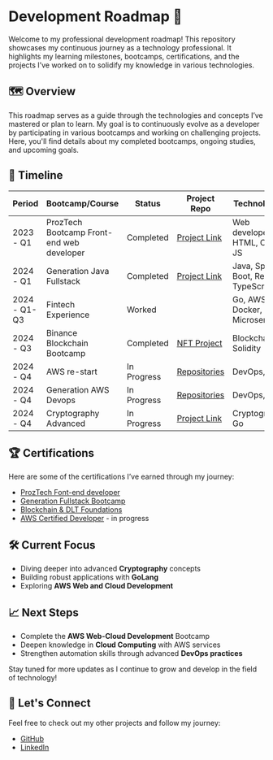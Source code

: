 # Development Roadmap 🚀

Welcome to my professional development roadmap! This repository showcases my continuous journey as a technology professional. It highlights my learning milestones, bootcamps, certifications, and the projects I’ve worked on to solidify my knowledge in various technologies.

## 🗺️ Overview

This roadmap serves as a guide through the technologies and concepts I’ve mastered or plan to learn. My goal is to continuously evolve as a developer by participating in various bootcamps and working on challenging projects. Here, you'll find details about my completed bootcamps, ongoing studies, and upcoming goals.

## 📅 Timeline

| Period       | Bootcamp/Course                | Status        | Project Repo            | Technologies         |
|--------------|--------------------------------|---------------|-------------------------|----------------------|
| 2023 - Q1    | ProzTech Bootcamp Front-end web developer         | Completed       | [Project Link](https://github.com/felipemacedo1/html-supplement-ecommerce)                        | Web developer, HTML, CSS, JS      |
| 2024 - Q1    | Generation Java Fullstack      | Completed     | [Project Link](https://github.com/felipemacedo1/spring-blog-platform) | Java, Spring Boot, React, TypeScript     |
| 2024 - Q1-Q3 | Fintech Experience             | Worked        |                         | Go, AWS, Docker, Microservices |
| 2024 - Q3    | Binance Blockchain Bootcamp    | Completed     | [NFT Project](https://github.com/felipemacedo1/solidity-coinlink-token/tree/main/nft-pokemon) | Blockchain, Solidity  |
| 2024 - Q4    | AWS re-start              | In Progress   | [Repositories](https://github.com/felipemacedo1/) | DevOps, AWS           |
| 2024 - Q4    | Generation AWS Devops              | In Progress   | [Repositories](https://github.com/felipemacedo1/) | DevOps, AWS           |
| 2024 - Q4    | Cryptography Advanced          | In Progress   | [Project Link](https://github.com/shem-org/CryptoTool) | Cryptography, Go      |
<!--

| 2025 - Q2    | Cryptography Advanced          | Planned       |                         | Cryptography, Go      |

  
-->

## 🏆 Certifications

Here are some of the certifications I’ve earned through my journey:

- [ProzTech Font-end developer](#)
- [Generation Fullstack Bootcamp](#)
- [Blockchain & DLT Foundations](#)
- [AWS Certified Developer](#) - in progress

## 🛠️ Current Focus

- Diving deeper into advanced **Cryptography** concepts
- Building robust applications with **GoLang**
- Exploring **AWS Web and Cloud Development**

## 📈 Next Steps

- Complete the **AWS Web-Cloud Development** Bootcamp
- Deepen knowledge in **Cloud Computing** with AWS services
- Strengthen automation skills through advanced **DevOps practices**

Stay tuned for more updates as I continue to grow and develop in the field of technology!

## 🤝 Let's Connect

Feel free to check out my other projects and follow my journey:

- [GitHub](https://github.com/felipemacedo1)
- [LinkedIn](https://www.linkedin.com/in/felipemacedo1/)
